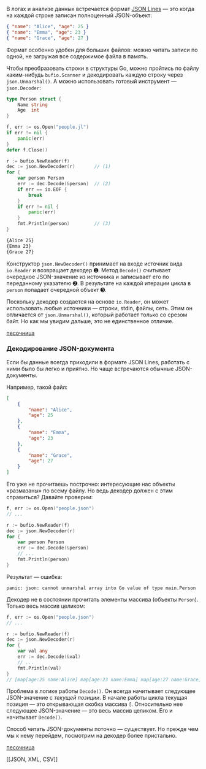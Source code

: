 В логах и анализе данных встречается формат [JSON Lines](https://jsonlines.org/examples/) — это когда на каждой строке записан полноценный JSON-объект:

```json
{ "name": "Alice", "age": 25 }
{ "name": "Emma", "age": 23 }
{ "name": "Grace", "age": 27 }
```

Формат особенно удобен для больших файлов: можно читать записи по одной, не загружая все содержимое файла в память.

Чтобы преобразовать строки в структуры Go, можно пройтись по файлу каким-нибудь `bufio.Scanner` и декодировать каждую строку через `json.Unmarshal()`. А можно использовать готовый инструмент — `json.Decoder`:

```go
type Person struct {
    Name string
    Age  int
}

f, err := os.Open("people.jl")
if err != nil {
    panic(err)
}
defer f.Close()

r := bufio.NewReader(f)
dec := json.NewDecoder(r)       // (1)
for {
    var person Person
    err := dec.Decode(&person)  // (2)
    if err == io.EOF {
        break
    }
    if err != nil {
        panic(err)
    }
    fmt.Println(person)         // (3)
}
```

```bash
{Alice 25}
{Emma 23}
{Grace 27}
```

Конструктор `json.NewDecoder()` принимает на входе источник вида `io.Reader` и возвращает декодер ➊. Метод `Decode()` считывает очередное JSON-значение из источника и записывает его по переданному указателю ➋. В результате на каждой итерации цикла в `person` попадает очередной объект ➌.

Поскольку декодер создается на основе `io.Reader`, он может использовать любые источники — строки, stdin, файлы, сеть. Этим он отличается от `json.Unmarshal()`, который работает только со срезом байт. Но как мы увидим дальше, это не единственное отличие.

[песочница](https://go.dev/play/p/jbtcmK4JQhH)

### Декодирование JSON-документа

Если бы данные всегда приходили в формате JSON Lines, работать с ними было бы легко и приятно. Но чаще встречаются обычные JSON-документы.

Например, такой файл:

```json
[
    {
        "name": "Alice",
        "age": 25
    },
    {
        "name": "Emma",
        "age": 23
    },
    {
        "name": "Grace",
        "age": 27
    }
]
```

Его уже не прочитаешь построчно: интересующие нас объекты «размазаны» по всему файлу. Но ведь декодер должен с этим справиться? Давайте проверим:

```go
f, err := os.Open("people.json")
// ...

r := bufio.NewReader(f)
dec := json.NewDecoder(r)
for {
    var person Person
    err := dec.Decode(&person)
    // ...
    fmt.Println(person)
}
```

Результат — ошибка:

```http
panic: json: cannot unmarshal array into Go value of type main.Person
```

Декодер не в состоянии прочитать элементы массива (объекты `Person`). Только весь массив целиком:

```go
f, err := os.Open("people.json")
// ...

r := bufio.NewReader(f)
dec := json.NewDecoder(r)
for {
    var val any
    err := dec.Decode(&val)
    // ...
    fmt.Println(val)
}
// [map[age:25 name:Alice] map[age:23 name:Emma] map[age:27 name:Grace]]
```

Проблема в логике работы `Decode()`. Он всегда начитывает следующее JSON-значение с _текущей позиции_. В начале работы цикла текущая позиция — это открывающая скобка массива `[`. Относительно нее следующее JSON-значение — это весь массив целиком. Его и начитывает `Decode()`.

Способ читать JSON-документы поточно — существует. Но прежде чем мы к нему перейдем, посмотрим на декодер более пристально.

[песочница](https://go.dev/play/p/1un-YGufBPz)

[[JSON, XML, CSV]]